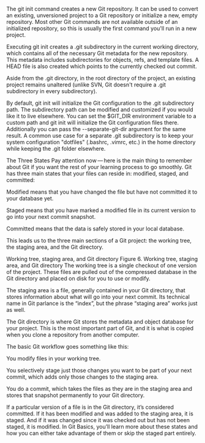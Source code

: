 The git init command creates a new Git repository. It can be used to convert an existing, unversioned project to a Git repository or initialize a new, empty repository. Most other Git commands are not available outside of an initialized repository, so this is usually the first command you'll run in a new project.

Executing git init creates a .git subdirectory in the current working directory, which contains all of the necessary Git metadata for the new repository. This metadata includes subdirectories for objects, refs, and template files. A HEAD file is also created which points to the currently checked out commit.

Aside from the .git directory, in the root directory of the project, an existing project remains unaltered (unlike SVN, Git doesn't require a .git subdirectory in every subdirectory).

By default, git init will initialize the Git configuration to the .git subdirectory path. The subdirectory path can be modified and customized if you would like it to live elsewhere. You can set the $GIT_DIR environment variable to a custom path and git init will initialize the Git configuration files there. Additionally you can pass the --separate-git-dir argument for the same result. A common use case for a separate .git subdirectory is to keep your system configuration "dotfiles" (.bashrc, .vimrc, etc.) in the home directory while keeping the .git folder elsewhere.


The Three States
Pay attention now — here is the main thing to remember about Git if you want the rest of your learning process to go smoothly. Git has three main states that your files can reside in: modified, staged, and committed:

Modified means that you have changed the file but have not committed it to your database yet.

Staged means that you have marked a modified file in its current version to go into your next commit snapshot.

Committed means that the data is safely stored in your local database.

This leads us to the three main sections of a Git project: the working tree, the staging area, and the Git directory.

Working tree, staging area, and Git directory
Figure 6. Working tree, staging area, and Git directory
The working tree is a single checkout of one version of the project. These files are pulled out of the compressed database in the Git directory and placed on disk for you to use or modify.

The staging area is a file, generally contained in your Git directory, that stores information about what will go into your next commit. Its technical name in Git parlance is the “index”, but the phrase “staging area” works just as well.

The Git directory is where Git stores the metadata and object database for your project. This is the most important part of Git, and it is what is copied when you clone a repository from another computer.

The basic Git workflow goes something like this:

You modify files in your working tree.

You selectively stage just those changes you want to be part of your next commit, which adds only those changes to the staging area.

You do a commit, which takes the files as they are in the staging area and stores that snapshot permanently to your Git directory.

If a particular version of a file is in the Git directory, it’s considered committed. If it has been modified and was added to the staging area, it is staged. And if it was changed since it was checked out but has not been staged, it is modified. In Git Basics, you’ll learn more about these states and how you can either take advantage of them or skip the staged part entirely.